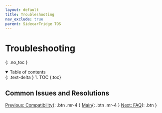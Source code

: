 ```yaml
---
layout: default
title: Troubleshooting
nav_exclude: true
parent: SidecarTridge TOS
---
```


# Troubleshooting
{: .no_toc }


<details open markdown="block">
  <summary>
    Table of contents
  </summary>
  {: .text-delta }
1. TOC
{:toc}
</details>

## Common Issues and Resolutions


[Previous: Compatibility](/sidecartridge-tos/compatibility/){: .btn .mr-4 }
[Main](/sidecartridge-tos){: .btn .mr-4 }
[Next: FAQ](/sidecartridge-tos/faq/){: .btn }